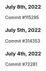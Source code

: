 ### July 8th, 2022

Commit #115295

### July 5th, 2022

Commit #314353


### July 4th, 2022

Commit #72281
